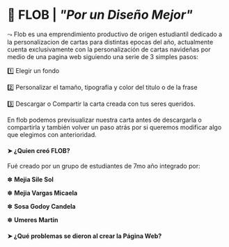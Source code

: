 
# 🦥 FLOB    |    *"Por un Diseño Mejor"*



⤳ Flob es una emprendimiento productivo de origen estudiantil dedicado a la personalizacion de cartas para distintas epocas del año, actualmente cuenta exclusivamente con la personalización de cartas navideñas por medio de una pagina web siguiendo una serie de 3 simples pasos:


1️⃣ Elegir un fondo

2️⃣ Personalizar el tamaño, tipografia y color del titulo o de la frase

3️⃣ Descargar o Compartir la carta creada con tus seres queridos.


En flob podemos previsualizar nuestra carta antes de descargarla o compartirla y también volver un paso atrás por si queremos modificar algo que elegimos con anterioridad.

####  ➤  ¿Quien creó FLOB?
Fué creado por un grupo de estudiantes de 7mo año integrado por:


✽   **Mejia Sile Sol**

✽   **Mejia Vargas Micaela**

✽   **Sosa Godoy Candela**

✽   **Umeres Martin**

#### ➤ ¿Qué problemas se dieron al crear la Página Web?
